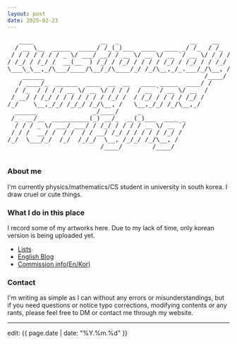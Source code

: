 ```yaml
---
layout: post
date: 2025-02-23
---
```


<div class="ascii-art-container">
  <pre class="ascii-art2">
   ____                  __  _                   __    __     
  / __ \__  _____  _____/ /_(_)___  ____  ____ _/ /_  / /_  __
 / / / / / / / _ \/ ___/ __/ / __ \/ __ \/ __ `/ __ \/ / / / /
/ /_/ / /_/ /  __(__  ) /_/ / /_/ / / / / /_/ / /_/ / / /_/ / 
\___\_\__,_/\___/____/\__/_/\____/_/ /_/\__,_/_.___/_/\__, /  
    ______                                           /____/   
   / ____/_  ______  ____  __  __   ____ _____  ____/ /       
  / /_  / / / / __ \/ __ \/ / / /  / __ `/ __ \/ __  /        
 / __/ / /_/ / / / / / / / /_/ /  / /_/ / / / / /_/ /         
/_/    \__,_/_/ /_/_/ /_/\__, /   \__,_/_/ /_/\__,_/          
  ______               _/____/     _                          
 /_  __/__  __________(_) __/_  __(_)___  ____ _              
  / / / _ \/ ___/ ___/ / /_/ / / / / __ \/ __ `/              
 / / /  __/ /  / /  / / __/ /_/ / / / / / /_/ /               
/_/  \___/_/  /_/  /_/_/  \__, /_/_/ /_/\__, /                
                         /____/        /____/                 
  </pre>
</div>

### About me
I'm currently physics/mathematics/CS student in university in south korea. I draw cruel or cute things. 

### What I do in this place
I record some of my artworks here. Due to my lack of time, only korean version is being uploaded yet.
- [Lists](./List/list.html)
- [English Blog](https://ki11dee.github.io/)
- [Commission info(En/Kor)](https://toyhou.se/ligo2)

### Contact
I'm writing as simple as I can without any errors or misunderstandings, but if you need questions or notice typo corrections, modifying contents or any rants, please feel free to DM or contact me through my website.

----
edit: {{ page.date | date: "%Y.%m.%d" }}